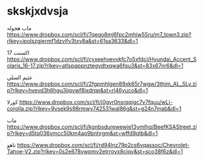 # skskjxdvsja

ماب هجوله
https://www.dropbox.com/scl/fi/7qeqo8mj6fpc2mhiw55ru/m7_town3.zip?rlkey=ipolszgjermf1dzvifv3txv8a&st=61sa3633&dl=1



اكسنت 17
https://www.dropbox.com/scl/fi/cyxeehvevvkfc7o5xfdcj/Hyundai_Accent_Solaris_16-17.zip?rlkey=atlspqppnztegydtxqwa6fqu3&st=83x67nr6&dl=1



عثيم السلي
https://www.dropbox.com/scl/fi/2fgpmhlgen89xk65r7wgw/3thim_AL_SLy.zip?rlkey=hvevd3h6hgu3jjqvwf8ixdrqp&st=rl46yuco&dl=1


كورلا
https://www.dropbox.com/scl/fi/j0gyr0nsrqqigc7v7fquu/wLi-corolla.zip?rlkey=9vsek9s98rmwy742531wal86g&st=g24n7mab&dl=1

ماب
https://www.dropbox.com/scl/fi/kgnbsdurewewie13ymlhq/BeefKSAStreet.zip?rlkey=d5tq036vmcc50km4ao9bnhrgm&st=wffd9qtb&dl=1


تاهو
https://www.dropbox.com/scl/fi/rd94lnz79p2cs6vqassoc/Chevrolet-Tahoe-V2.zip?rlkey=0s2e678vwpmv2etrroyx8ciqv&st=sco38f6z&dl=1
